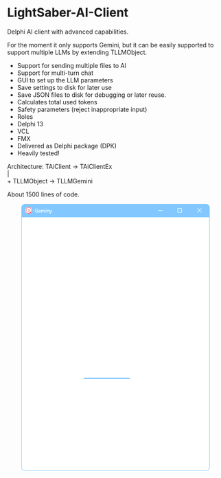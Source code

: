 # LightSaber-AI-Client
Delphi AI client with advanced capabilities.  


For the moment it only supports Gemini, but it can be easily supported to support multiple LLMs by extending TLLMObject.  

 * Support for sending multiple files to AI
 * Support for multi-turn chat
 * GUI to set up the LLM parameters
 * Save settings to disk for later use
 * Save JSON files to disk for debugging or later reuse.
 * Calculates total used tokens
 * Safety parameters (reject inappropriate input) 
 * Roles
 * Delphi 13
 * VCL 
 * FMX
 * Delivered as Delphi package (DPK)
 * Heavily tested!   
 
Architecture:
TAiClient -> TAiClientEx   
                  |       
                  + TLLMObject -> TLLMGemini  
                  
About 1500 lines of code.  

<p align="center">
  <img src="Screenshot.png" alt="Screenshot">
</p>
